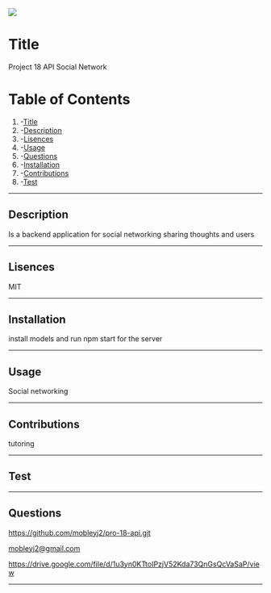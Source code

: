 ![](https://img.shields.io/badge/License-MIT-yellow.svg)
# Title
  Project 18 API Social Network
  
# Table of Contents
 1. -[Title](#title)
 2. -[Description](#description)
 3. -[Lisences](#lisences)
 4. -[Usage](#usage)
 5. -[Questions](#questions)
 6. -[Installation](#installation)
 7. -[Contributions](#contributions)
 8. -[Test](#test)

---

## Description
  Is a backend application for social networking sharing thoughts and users

---

## Lisences
  MIT

---

## Installation
  install models and run npm start for the server 

---

## Usage
  Social networking

---

## Contributions
  tutoring

---

## Test
  

---

## Questions
  

  
  https://github.com/mobleyj2/pro-18-api.git

  mobleyj2@gmail.com

 https://drive.google.com/file/d/1u3yn0KTtoIPzjV52Kda73QnGsQcVaSaP/view

---



